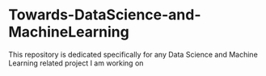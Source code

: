 # Towards-DataScience-and-MachineLearning
This repository is dedicated specifically for any Data Science and Machine Learning related project I am working on
